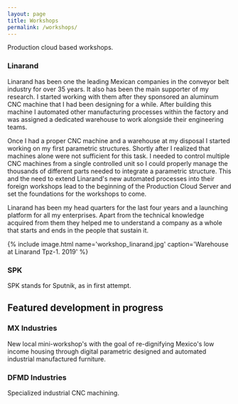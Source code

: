 ```yaml
---
layout: page
title: Workshops
permalink: /workshops/
---
```


Production cloud based workshops.


### Linarand
Linarand has been one the leading Mexican companies in the conveyor belt industry for over 35 years. It also has been the main supporter of my research. I started working with them after they sponsored an aluminum CNC machine that I had been designing for a while. After building this machine I automated other manufacturing processes within the factory and was assigned a dedicated warehouse to work alongside their engineering teams.

Once I had a proper CNC machine and a warehouse at my disposal I started working on my first parametric structures. Shortly after I realized that machines alone were not sufficient for this task. I needed to control multiple CNC machines from a single controlled unit so I could properly manage the thousands of different parts needed to integrate a parametric structure. This and the need to extend Linarand's new automated processes into their foreign workshops lead to the beginning of the Production Cloud Server and set the foundations for the workshops to come.

Linarand has been my head quarters for the last four years and a launching platform for all my enterprises. Apart from the technical knowledge acquired from them they helped me to understand a company as a whole that starts and ends in the people that sustain it.

{% include image.html name='workshop_linarand.jpg' caption='Warehouse at Linarand Tpz-1. 2019' %}

### SPK
SPK stands for Sputnik, as in first attempt.

## Featured development in progress

### MX Industries
New local mini-workshop's with the goal of re-dignifying Mexico's low income housing through digital parametric designed and automated industrial manufactured furniture.

### DFMD Industries
Specialized industrial CNC machining.
